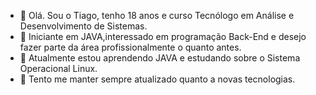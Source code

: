 - 👋 Olá. Sou o Tiago, tenho 18 anos e curso Tecnólogo em Análise e Desenvolvimento de Sistemas.
- 👀 Iniciante em JAVA,interessado em programação Back-End e desejo fazer parte da área profissionalmente o quanto antes.
- 🌱 Atualmente estou aprendendo JAVA e estudando sobre o Sistema Operacional Linux.
- 💞️ Tento me manter sempre atualizado quanto a novas tecnologias.



